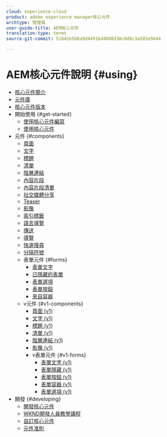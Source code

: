 ```yaml
---
cloud: experience-cloud
product: adobe experience manager核心元件
archtype: 管理員
user-guide-title: AEM核心元件
translation-type: tm+mt
source-git-commit: 51842e5b6a9d4491bd4088d30c0d8c3a502e9644

---
```



# AEM核心元件說明 {#using}

+ [核心元件簡介](introduction.md)
+ [元件庫](http://opensource.adobe.com/aem-core-wcm-components/library.html)
+ [核心元件版本](versions.md)
+ 開始使用 {#get-started}
   + [使用核心元件編寫](authoring.md)
   + [使用核心元件](using.md)
+ 元件 {#components}
   + [頁面](page.md)
   + [文字](text.md)
   + [標題](title.md)
   + [清單](list.md)
   + [階層連結](breadcrumb.md)
   + [內容片段](content-fragment-component.md)
   + [內容片段清單](content-fragment-list.md)
   + [社交媒體分享](sharing.md)
   + [Teaser](teaser.md)
   + [影像](image.md)
   + [索引標籤](tabs.md)
   + [語言導覽](language-navigation.md)
   + [傳送](carousel.md)
   + [導覽](navigation.md)
   + [快速搜尋](quick-search.md)
   + [分隔符號](separator.md)
   + 表單元件 {#forms}
      + [表單文字](form-text.md)
      + [已隱藏的表單](form-hidden.md)
      + [表單選項](form-options.md)
      + [表單按鈕](form-button.md)
      + [來自容器](form-container.md)
   + v元件 {#v1-components}
      + [頁面 (v1)](page-v1.md)
      + [文字 (v1)](text-v1.md)
      + [標題 (v1)](title-v1.md)
      + [清單 (v1)](list-v1.md)
      + [階層連結 (v1)](breadcrumb-v1.md)
      + [影像 (v1)](image-v1.md)
      + v表單元件 {#v1-forms}
         + [表單文字 (v1)](form-text-v1.md)
         + [表單隱藏 (v1)](form-hidden-v1.md)
         + [表單按鈕 (v1)](form-button-v1.md)
         + [表單容器 (v1)](form-container-v1.md)
         + [表單選項 (v1)](form-options-v1.md)
+ 開發 {#developing}
   + [開發核心元件](developing.md)
   + [WKND開發人員教學課程](https://helpx.adobe.com/experience-manager/6-5/sites/developing/using/getting-started.html)
   + [自訂核心元件](customizing.md)
   + [元件准則](guidelines.md)
